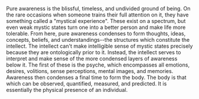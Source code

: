Pure awareness is the blissful, timeless, and undivided ground of being. On the rare occasions when someone trains their full attention on it, they have something called a "mystical experience". These exist on a spectrum, but even weak mystic states turn one into a better person and make life more tolerable. From here, pure awareness condenses to form thoughts, ideas, concepts, beliefs, and understandings--the structures which constitute the intellect. The intellect can't make intelligible sense of mystic states precisely because they are ontologically prior to it. Instead, the intellect serves to interpret and make sense of the more condensed layers of awareness below it. The first of these is the psyche, which encompasses all emotions, desires, volitions, sense perceptions, mental images, and memories. Awareness then condenses a final time to form the body. The body is that which can be observed, quantified, measured, and predicted. It is essentially the physical presence of an individual. 
